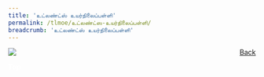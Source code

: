 ```yaml
---
title: 'உட்லண்ட்ஸ் உயர்நிலைப்பள்ளி'
permalink: /tlmoe/உட்லண்ட்ஸ-உயர்நிலைப்பள்ளி/
breadcrumb: 'உட்லண்ட்ஸ் உயர்நிலைப்பள்ளி'
---
```

<!-- Global site tag (gtag.js) - Google Ads: 726049306 -->
<script async src="https://www.googletagmanager.com/gtag/js?id=AW-726049306"></script>
<script>
  window.dataLayer = window.dataLayer || [];
  function gtag(){dataLayer.push(arguments);}
  gtag('js', new Date());

  gtag('config', 'AW-726049306');
</script>
<a href="/gallery/தமிழ்மொழிக்-காட்சிக்கூடம்-tamil-exhibitions-d/schools/" style="float:right;">Back</a>
 <img src="/images/Woodlands-TL.jpg"> <br/>

<div class="btntop"><a href="#top" style="text-decoration:none;"><span style="color:white"><b>Top</b></span></a></div>

